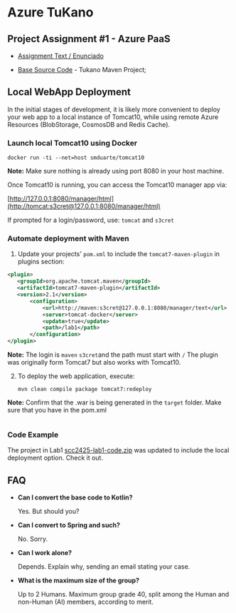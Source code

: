 # Azure TuKano
## Project Assignment #1 - Azure PaaS

* [Assignment Text / Enunciado](scc2425-proj1-tukano)

* [Base Source Code](https://github.com/smduarte/scc2425/tree/main/scc2425-tukano)  - Tukano Maven Project;

## Local WebApp Deployment

In the initial stages of development, it is likely more convenient to deploy your web app to a local instance
of Tomcat10, while using remote Azure Resources (BlobStorage, CosmosDB and Redis Cache).

### Launch local Tomcat10 using Docker

`docker run -ti --net=host smduarte/tomcat10`

**Note:** Make sure nothing is already using port 8080 in your host machine.

Once Tomcat10 is running, you can access the Tomcat10 manager app via:

[http://127.0.0.1:8080/manager/html](http://tomcat:s3cret@127.0.0.1:8080/manager/html)

If prompted for a login/password, use: `tomcat` and `s3cret`

### Automate deployment with Maven

1. Update your projects' `pom.xml` to include the `tomcat7-maven-plugin` in plugins section:

```xml
<plugin>
   <groupId>org.apache.tomcat.maven</groupId>
   <artifactId>tomcat7-maven-plugin</artifactId>
   <version>2.1</version>
       <configuration>
           <url>http://maven:s3cret@127.0.0.1:8080/manager/text</url>
           <server>tomcat-docker</server>
           <update>true</update>
           <path>/lab1</path>
       </configuration>
</plugin>
```
**Note:** The login is `maven` `s3cret`and the path must start with `/`
The plugin was originally form Tomcat7 but also works with Tomcat10.

2. To deploy the web application, execute:

   `mvn clean compile package tomcat7:redeploy`

**Note:** Confirm that the .war is being generated in the `target` folder. Make sure
that you have in the pom.xml
```xml<packaging>war</packaging>
```

### Code Example 

The project in Lab1 [scc2425-lab1-code.zip](../lab1/scc2425-lab1-code.zip) was updated
to include the local deployment option. Check it out.

## FAQ

+ **Can I convert the base code to Kotlin?**
  
  Yes. But should you?

+ **Can I convert to Spring and such?**
  
  No. Sorry.

+ **Can I work alone?**
  
  Depends. Explain why, sending an email stating your case.

+ **What is the maximum size of the group?**
  
  Up to 2 Humans. Maximum group grade 40, split among the Human and non-Human (AI) members, according to merit. 
